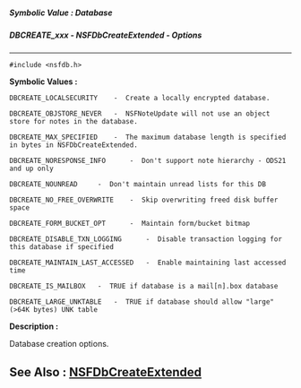 ##### Symbolic Value : Database
##### DBCREATE_xxx - NSFDbCreateExtended - Options
---
```
#include <nsfdb.h>
```

**Symbolic Values :**

	DBCREATE_LOCALSECURITY	  -  Create a locally encrypted database.

	DBCREATE_OBJSTORE_NEVER	  -  NSFNoteUpdate will not use an object store for notes in the database.

	DBCREATE_MAX_SPECIFIED	  -  The maximum database length is specified in bytes in NSFDbCreateExtended.

	DBCREATE_NORESPONSE_INFO	  -  Don't support note hierarchy - ODS21 and up only

	DBCREATE_NOUNREAD	  -  Don't maintain unread lists for this DB

	DBCREATE_NO_FREE_OVERWRITE	  -  Skip overwriting freed disk buffer space

	DBCREATE_FORM_BUCKET_OPT	  -  Maintain form/bucket bitmap

	DBCREATE_DISABLE_TXN_LOGGING	  -  Disable transaction logging for this database if specified

	DBCREATE_MAINTAIN_LAST_ACCESSED	  -  Enable maintaining last accessed time

	DBCREATE_IS_MAILBOX	  -  TRUE if database is a mail[n].box database

	DBCREATE_LARGE_UNKTABLE	  -  TRUE if database should allow "large" (>64K bytes) UNK table


**Description :**

Database creation options.


**See Also :**
[NSFDbCreateExtended](/domino-c-api-docs/reference/Func/NSFDbCreateExtended)
---
